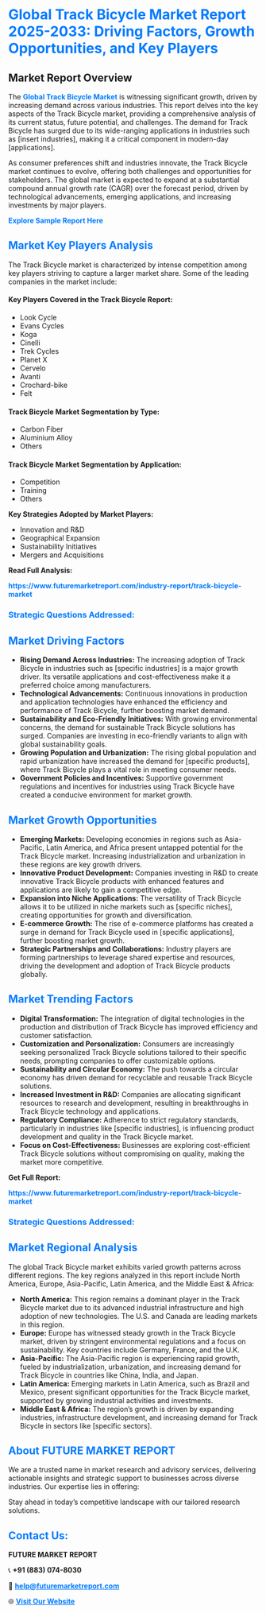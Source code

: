 <h1 style="color: #007BFF;">Global Track Bicycle Market Report 2025-2033: Driving Factors, Growth Opportunities, and Key Players</h1>

<section id="overview">
<h2>Market Report Overview</h2>
<p>The <a href="https://www.futuremarketreport.com/industry-report/track-bicycle-market" style="color: #007BFF; text-decoration: none;"><strong>Global Track Bicycle Market</strong></a> is witnessing significant growth, driven by increasing demand across various industries. This report delves into the key aspects of the Track Bicycle market, providing a comprehensive analysis of its current status, future potential, and challenges. The demand for Track Bicycle has surged due to its wide-ranging applications in industries such as [insert industries], making it a critical component in modern-day [applications].</p>
<p>As consumer preferences shift and industries innovate, the Track Bicycle market continues to evolve, offering both challenges and opportunities for stakeholders. The global market is expected to expand at a substantial compound annual growth rate (CAGR) over the forecast period, driven by technological advancements, emerging applications, and increasing investments by major players.</p>
</section>

<section id="overview">
<p><a href="https://www.futuremarketreport.com/request-sample/reportId=104489" style="color: #007BFF; text-decoration: none;"><strong>Explore Sample Report Here</strong></a></p>
</section>

<section id="key-players">
<h2 style="color: #007BFF;">Market Key Players Analysis</h2>
<p>The Track Bicycle market is characterized by intense competition among key players striving to capture a larger market share. Some of the leading companies in the market include:</p>
<h4>Key Players Covered in the Track Bicycle Report:</h4>
<ul><li>Look Cycle</li><li>Evans Cycles</li><li>Koga</li><li>Cinelli</li><li>Trek Cycles</li><li>Planet X</li><li>Cervelo</li><li>Avanti</li><li>Crochard-bike</li><li>Felt</li></ul>
<h4>Track Bicycle Market Segmentation by Type:</h4>
<ul><li>Carbon Fiber</li><li>Aluminium Alloy</li><li>Others</li></ul>

<h4>Track Bicycle Market Segmentation by Application:</h4>
<ul><li>Competition</li><li>Training</li><li>Others</li></ul>
<p><strong>Key Strategies Adopted by Market Players:</strong></p>
<ul>
<li>Innovation and R&D</li>
<li>Geographical Expansion</li>
<li>Sustainability Initiatives</li>
<li>Mergers and Acquisitions</li>
</ul>
</section>

<section>
<p><strong>Read Full Analysis: </strong></p><a href="https://www.futuremarketreport.com/industry-report/track-bicycle-market" style="color: #007BFF; text-decoration: none;"><strong>https://www.futuremarketreport.com/industry-report/track-bicycle-market</strong></a>
<h3 style="color: #007BFF;">Strategic Questions Addressed:</h3>
</section>

<section id="driving-factors">
<h2 style="color: #007BFF;">Market Driving Factors</h2>
<ul>
<li><strong>Rising Demand Across Industries:</strong> The increasing adoption of Track Bicycle in industries such as [specific industries] is a major growth driver. Its versatile applications and cost-effectiveness make it a preferred choice among manufacturers.</li>
<li><strong>Technological Advancements:</strong> Continuous innovations in production and application technologies have enhanced the efficiency and performance of Track Bicycle, further boosting market demand.</li>
<li><strong>Sustainability and Eco-Friendly Initiatives:</strong> With growing environmental concerns, the demand for sustainable Track Bicycle solutions has surged. Companies are investing in eco-friendly variants to align with global sustainability goals.</li>
<li><strong>Growing Population and Urbanization:</strong> The rising global population and rapid urbanization have increased the demand for [specific products], where Track Bicycle plays a vital role in meeting consumer needs.</li>
<li><strong>Government Policies and Incentives:</strong> Supportive government regulations and incentives for industries using Track Bicycle have created a conducive environment for market growth.</li>
</ul>
</section>

<section id="growth-opportunities">
<h2 style="color: #007BFF;">Market Growth Opportunities</h2>
<ul>
<li><strong>Emerging Markets:</strong> Developing economies in regions such as Asia-Pacific, Latin America, and Africa present untapped potential for the Track Bicycle market. Increasing industrialization and urbanization in these regions are key growth drivers.</li>
<li><strong>Innovative Product Development:</strong> Companies investing in R&D to create innovative Track Bicycle products with enhanced features and applications are likely to gain a competitive edge.</li>
<li><strong>Expansion into Niche Applications:</strong> The versatility of Track Bicycle allows it to be utilized in niche markets such as [specific niches], creating opportunities for growth and diversification.</li>
<li><strong>E-commerce Growth:</strong> The rise of e-commerce platforms has created a surge in demand for Track Bicycle used in [specific applications], further boosting market growth.</li>
<li><strong>Strategic Partnerships and Collaborations:</strong> Industry players are forming partnerships to leverage shared expertise and resources, driving the development and adoption of Track Bicycle products globally.</li>
</ul>
</section>

<section id="trending-factors">
<h2 style="color: #007BFF;">Market Trending Factors</h2>
<ul>
<li><strong>Digital Transformation:</strong> The integration of digital technologies in the production and distribution of Track Bicycle has improved efficiency and customer satisfaction.</li>
<li><strong>Customization and Personalization:</strong> Consumers are increasingly seeking personalized Track Bicycle solutions tailored to their specific needs, prompting companies to offer customizable options.</li>
<li><strong>Sustainability and Circular Economy:</strong> The push towards a circular economy has driven demand for recyclable and reusable Track Bicycle solutions.</li>
<li><strong>Increased Investment in R&D:</strong> Companies are allocating significant resources to research and development, resulting in breakthroughs in Track Bicycle technology and applications.</li>
<li><strong>Regulatory Compliance:</strong> Adherence to strict regulatory standards, particularly in industries like [specific industries], is influencing product development and quality in the Track Bicycle market.</li>
<li><strong>Focus on Cost-Effectiveness:</strong> Businesses are exploring cost-efficient Track Bicycle solutions without compromising on quality, making the market more competitive.</li>
</ul>
</section>

<section>
<p><strong>Get Full Report: </strong></p><a href="https://www.futuremarketreport.com/industry-report/track-bicycle-market" style="color: #007BFF; text-decoration: none;"><strong>https://www.futuremarketreport.com/industry-report/track-bicycle-market</strong></a>
<h3 style="color: #007BFF;">Strategic Questions Addressed:</h3>
</section>


<section id="regional-analysis">
<h2 style="color: #007BFF;">Market Regional Analysis</h2>
<p>The global Track Bicycle market exhibits varied growth patterns across different regions. The key regions analyzed in this report include North America, Europe, Asia-Pacific, Latin America, and the Middle East & Africa:</p>
<ul>
<li><strong>North America:</strong> This region remains a dominant player in the Track Bicycle market due to its advanced industrial infrastructure and high adoption of new technologies. The U.S. and Canada are leading markets in this region.</li>
<li><strong>Europe:</strong> Europe has witnessed steady growth in the Track Bicycle market, driven by stringent environmental regulations and a focus on sustainability. Key countries include Germany, France, and the U.K.</li>
<li><strong>Asia-Pacific:</strong> The Asia-Pacific region is experiencing rapid growth, fueled by industrialization, urbanization, and increasing demand for Track Bicycle in countries like China, India, and Japan.</li>
<li><strong>Latin America:</strong> Emerging markets in Latin America, such as Brazil and Mexico, present significant opportunities for the Track Bicycle market, supported by growing industrial activities and investments.</li>
<li><strong>Middle East & Africa:</strong> The region’s growth is driven by expanding industries, infrastructure development, and increasing demand for Track Bicycle in sectors like [specific sectors].</li>
</ul>
</section>

<footer>
<h2 style="color: #007BFF;">About FUTURE MARKET REPORT</h2>
<p>We are a trusted name in market research and advisory services, delivering actionable insights and strategic support to businesses across diverse industries. Our expertise lies in offering:</p>

<p>Stay ahead in today’s competitive landscape with our tailored research solutions.</p>

<h2 style="color: #007BFF;">Contact Us:</h2>
<p><strong>FUTURE MARKET REPORT</strong></p>
<p>📞 <strong>+91 (883) 074-8030</strong></p>
<p>📧 <strong><a href="mailto:help@futuremarketreport.com" style="color: #007BFF;">help@futuremarketreport.com</a></strong></p>
<p>🌐 <strong><a href="https://www.futuremarketreport.com/" style="color: #007BFF;">Visit Our Website</a></strong></p>
</footer>
